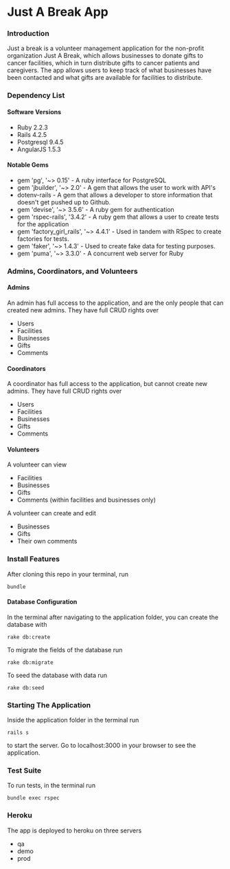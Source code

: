 # Just A Break App

### Introduction

  Just a break is a volunteer management application for the non-profit organization Just A Break, which allows businesses to donate gifts to cancer facilities, which in turn distribute gifts to cancer patients and caregivers. The app allows users to keep track of what businesses have been contacted and what gifts are available for facilities to distribute.

### Dependency List

#### Software Versions

* Ruby 2.2.3
* Rails 4.2.5
* Postgresql 9.4.5
* AngularJS 1.5.3

#### Notable Gems

* gem 'pg', '~> 0.15' - A ruby interface for PostgreSQL
* gem 'jbuilder', '~> 2.0' - A gem that allows the user to work with API's
* dotenv-rails - A gem that allows a developer to store information that doesn't get pushed up to Github.
* gem 'devise', '~> 3.5.6' - A ruby gem for authentication
* gem 'rspec-rails', '3.4.2' - A ruby gem that allows a user to create tests for the application
* gem 'factory_girl_rails', '~> 4.4.1' - Used in tandem with RSpec to create factories for tests.
* gem 'faker', '~> 1.4.3' - Used to create fake data for testing purposes.
* gem 'puma', '~> 3.3.0' - A concurrent web server for Ruby

### Admins, Coordinators, and Volunteers

#### Admins 
An admin has full access to the application, and are the only people that can created new admins. They have full CRUD rights over
* Users
* Facilities
* Businesses
* Gifts
* Comments

#### Coordinators
A coordinator has full access to the application, but cannot create new admins. They have full CRUD rights over
* Users
* Facilities
* Businesses
* Gifts
* Comments

#### Volunteers
A volunteer can view
* Facilities
* Businesses
* Gifts
* Comments (within facilities and businesses only)

A volunteer can create and edit
* Businesses
* Gifts
* Their own comments

### Install Features

After cloning this repo in your terminal, run
```terminal
bundle
```

#### Database Configuration

In the terminal after navigating to the application folder, you can create the database with
```terminal
rake db:create
```
To migrate the fields of the database run
```terminal
rake db:migrate
```
To seed the database with data run
```terminal
rake db:seed
```

### Starting The Application

Inside the application folder in the terminal run
```terminal
rails s
```
to start the server. Go to localhost:3000 in your browser to see the application.

### Test Suite 
To run tests, in the terminal run
```terminal
bundle exec rspec
```
### Heroku
The app is deployed to heroku on three servers
* qa
* demo
* prod

